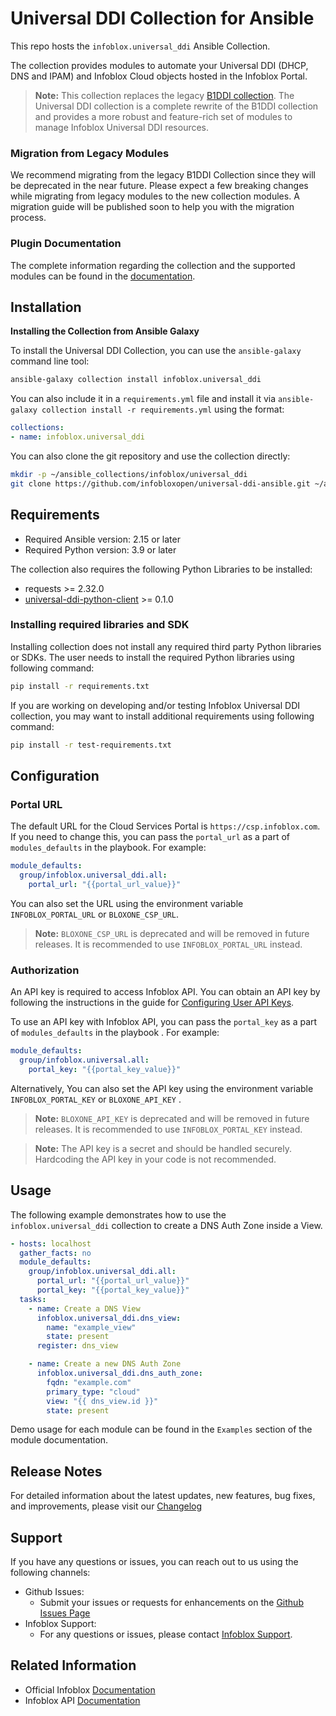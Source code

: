 # Universal DDI Collection for Ansible

This repo hosts the `infoblox.universal_ddi` Ansible Collection. 

The collection provides modules to automate your Universal DDI (DHCP, DNS and IPAM) and Infoblox Cloud objects hosted in the Infoblox Portal.

> **Note:** This collection replaces the legacy [B1DDI collection](https://github.com/infobloxopen/bloxone-ansible). The Universal DDI collection is a complete rewrite of the B1DDI collection and provides a more robust and feature-rich set of modules to manage Infoblox Universal DDI resources.

### Migration from Legacy Modules

We recommend migrating from the legacy B1DDI Collection since they will be deprecated in the near future. Please expect a few breaking changes while migrating from legacy modules to the new collection modules. A migration guide will be published soon to help you with the migration process.

### Plugin Documentation 

The complete information regarding the collection and the supported modules can be found in the [documentation](https://galaxy.ansible.com/ui/repo/published/infoblox/universal_ddi/docs/).

## Installation

**Installing the Collection from Ansible Galaxy**

To install the Universal DDI Collection, you can use the `ansible-galaxy` command line tool:

```bash
ansible-galaxy collection install infoblox.universal_ddi
```

You can also include it in a `requirements.yml` file and install it via `ansible-galaxy collection install -r requirements.yml` using the format:

```yaml
collections:
- name: infoblox.universal_ddi
```

You can also clone the git repository and use the collection directly:

```bash
mkdir -p ~/ansible_collections/infoblox/universal_ddi
git clone https://github.com/infobloxopen/universal-ddi-ansible.git ~/ansible_collections/infoblox/universal_ddi
```

## Requirements

- Required Ansible version: 2.15 or later
- Required Python version: 3.9 or later

The collection also requires the following Python Libraries to be installed:

- requests >= 2.32.0
- [universal-ddi-python-client](https://pypi.org/project/universal-ddi-python-client/) >= 0.1.0

### Installing required libraries and SDK

Installing collection does not install any required third party Python libraries or SDKs. The user needs to install the required Python libraries using following command:

```bash
pip install -r requirements.txt
```

If you are working on developing and/or testing Infoblox Universal DDI collection, you may want to install additional requirements using following command:

```bash
pip install -r test-requirements.txt
```

## Configuration

### Portal URL

The default URL for the Cloud Services Portal is `https://csp.infoblox.com`. If you need to change this, you can pass the `portal_url` as a part of `modules_defaults` in the playbook. For example:

```yaml
module_defaults:
  group/infoblox.universal_ddi.all:
    portal_url: "{{portal_url_value}}"
```

You can also set the URL using the environment variable `INFOBLOX_PORTAL_URL` or `BLOXONE_CSP_URL`.

> **Note:** `BLOXONE_CSP_URL` is deprecated and will be removed in future releases. It is recommended to use `INFOBLOX_PORTAL_URL` instead.


### Authorization

An API key is required to access Infoblox API. You can obtain an API key by following the instructions in the guide for [Configuring User API Keys](https://docs.infoblox.com/space/BloxOneCloud/35430405/Configuring+User+API+Keys).

To use an API key with Infoblox API, you can pass the `portal_key` as a part of `modules_defaults` in the playbook . For example:

```yaml
module_defaults:
  group/infoblox.universal.all:
    portal_key: "{{portal_key_value}}"
```

Alternatively, You can also set the API key using the environment variable `INFOBLOX_PORTAL_KEY` or `BLOXONE_API_KEY` .

> **Note:** `BLOXONE_API_KEY` is deprecated and will be removed in future releases. It is recommended to use `INFOBLOX_PORTAL_KEY` instead.

> **Note:** The API key is a secret and should be handled securely. Hardcoding the API key in your code is not recommended.

## Usage

The following example demonstrates how to use the `infoblox.universal_ddi` collection to create a DNS Auth Zone inside a View.

```yaml
- hosts: localhost
  gather_facts: no
  module_defaults:
    group/infoblox.universal_ddi.all:
      portal_url: "{{portal_url_value}}"
      portal_key: "{{portal_key_value}}"
  tasks:
    - name: Create a DNS View
      infoblox.universal_ddi.dns_view:
        name: "example_view"
        state: present
      register: dns_view

    - name: Create a new DNS Auth Zone
      infoblox.universal_ddi.dns_auth_zone:
        fqdn: "example.com"
        primary_type: "cloud"
        view: "{{ dns_view.id }}"
        state: present
```

Demo usage for each module can be found in the `Examples` section of the module documentation.

## Release Notes

For detailed information about the latest updates, new features, bug fixes, and improvements, please visit our [Changelog](https://github.com/infobloxopen/universal-ddi-ansible/blob/master/CHANGELOG.rst)

## Support

If you have any questions or issues, you can reach out to us using the following channels:

- Github Issues:
  - Submit your issues or requests for enhancements on the [Github Issues Page](https://github.com/infobloxopen/universal-ddi-ansible/issues)
- Infoblox Support:
  - For any questions or issues, please contact [Infoblox Support](https://info.infoblox.com/contact-form/).

## Related Information

- Official Infoblox [Documentation](https://docs.infoblox.com/)
- Infoblox API [Documentation](https://csp.infoblox.com/apidoc)

